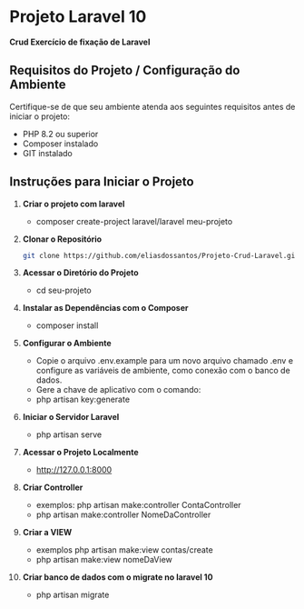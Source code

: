 # Projeto Laravel 10 
**Crud Exercício de fixação de Laravel**

## Requisitos do Projeto / Configuração do Ambiente

Certifique-se de que seu ambiente atenda aos seguintes requisitos antes de iniciar o projeto:

- PHP 8.2 ou superior
- Composer instalado
- GIT instalado

## Instruções para Iniciar o Projeto

1. **Criar o projeto com laravel**
    - composer create-project laravel/laravel meu-projeto

2. **Clonar o Repositório**
   ```bash
   git clone https://github.com/eliasdossantos/Projeto-Crud-Laravel.git

3. **Acessar o Diretório do Projeto**
    - cd seu-projeto

4. **Instalar as Dependências com o Composer**
   - composer install

5. **Configurar o Ambiente**
    - Copie o arquivo .env.example para um novo arquivo chamado .env e configure as variáveis de ambiente, como conexão com o banco de dados.
    - Gere a chave de aplicativo com o comando:
    - php artisan key:generate

6. **Iniciar o Servidor Laravel**
    - php artisan serve

7. **Acessar o Projeto Localmente**
    - http://127.0.0.1:8000

8. **Criar Controller**
    - exemplos: php artisan make:controller ContaController
    - php artisan make:controller NomeDaController

9. **Criar a VIEW**
    - exemplos php artisan make:view contas/create
    - php artisan make:view nomeDaView

10. **Criar banco de dados com o migrate no laravel 10**
    - php artisan migrate
